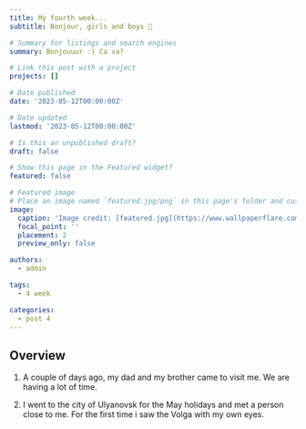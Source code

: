 ```yaml
---
title: My fourth week...
subtitle: Bonjour, girls and boys 👋 

# Summary for listings and search engines
summary: Bonjouuur :) Ca va?

# Link this post with a project
projects: []

# Date published
date: '2023-05-12T00:00:00Z'

# Date updated
lastmod: '2023-05-12T00:00:00Z'

# Is this an unpublished draft?
draft: false

# Show this page in the Featured widget?
featured: false

# Featured image
# Place an image named `featured.jpg/png` in this page's folder and customize its options here.
image:
  caption: 'Image credit: [featured.jpg](https://www.wallpaperflare.com/comics-catwoman-wallpaper-yqefd)'
  focal_point: ''
  placement: 2
  preview_only: false

authors:
  - admin

tags:
  - 4 week

categories:
  - post 4
---
```



## Overview

1. A couple of days ago, my dad and my brother came to visit me. We are having a lot of time. 

2. I went to the city of Ulyanovsk for the May holidays and met a person close to me. For the first time i saw the Volga with my own eyes.
